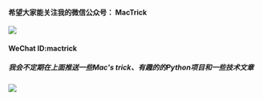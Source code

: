 <h4>希望大家能关注我的微信公众号： MacTrick</h4>
<img src="http://nzr2ybsda.qnssl.com/images/74643/FhBmmXhyUWeugnLc4tFfyfC8cEW0.png?imageMogr2/strip/thumbnail/720x1440%3E/format/png">
<h4>WeChat ID:mactrick</h4>
<h5>我会不定期在上面推送一些Mac's trick、有趣的的Python项目和一些技术文章</h5>
<img src="http://nzr2ybsda.qnssl.com/images/74643/FsDEcZQEMjNTCv7GrtmvGGcThjhX.jpg?imageMogr2/strip/thumbnail/1200x9000%3E/interlace/1/format/jpg">
